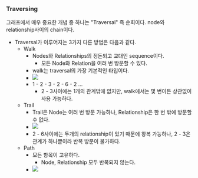 ### Traversing
그래프에서 매우 중요한 개념 중 하나는 "Traversal" 즉 순회이다.
node와 relationship사이의 chain이다.

* Traversal가 이루어지는 3가지 다른 방법은 다음과 같다.
    * Walk
        * Nodes와 Relationships의 정돈되고 교대인 sequence이다.
            * 모든 Node와 Relation을 여러 번 방문할 수 있다.
        * walk는 traversal의 가장 기본적인 타입이다.
        * ![](https://i.imgur.com/V3t36tC.png)
        * 1 - 2 - 3 - 2 - 6 - 2 ...
            * 2 - 3사이에는 1개의 관계밖에 없지만, walk에서는 몇 번이든 상관없이 사용 가능하다.
    * Trail
        * Trail은 Node는 여러 번 방문 가능하나, Relationship은 한 번 밖에 방문할 수 없다.
        * ![](https://i.imgur.com/G9Svp6b.png)
        * 2 - 6사이에는 두개의 relationship이 있기 때문에 왕복 가능하나, 2 - 3은 관계가 하나뿐이라 반복 방문이 불가하다.
    * Path  
        * 모든 항목이 고유하다.
            * Node, Relationship 모두 반복되지 않는다.
        * ![](https://i.imgur.com/D7rB7QE.png)

